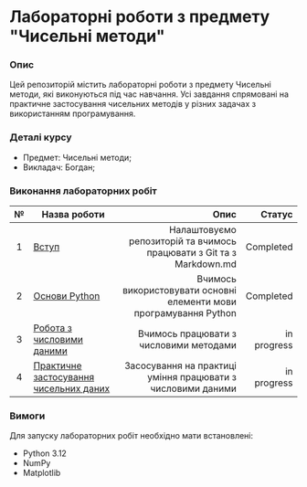 # Лабораторні роботи з предмету "Чисельні методи"

### Опис

Цей репозиторій містить лабораторні роботи з предмету Чисельні методи, які виконуються під час навчання. Усі завдання спрямовані на практичне застосування чисельних методів у різних задачах з використанням програмування.

### Деталі курсу
+ Предмет: Чисельні методи;
+ Викладач: Богдан;


### Виконання лабораторних робіт

| №  | Назва роботи | Опис | Статус |
|:---:|---|---:|---:|
| 1 | [Вступ](1_lab/README.md) | Налаштовуємо репозиторій та вчимось працювати з Git та з Markdown.md  | Completed |
| 2 | [Основи Python](2_lab/README.md) | Вчимось використовувати основні елементи мови програмування Python   | Completed |
| 3 | [Робота з числовими даними](3_lab/README.md) | Вчимось працювати з числовими методами | in progress |
| 4 | [Практичне застосування чисельних даних](4_lab/README.md) | Засосування на практиці уміння працювати з числовими даними | in progress |


### Вимоги
Для запуску лабораторних робіт необхідно мати встановлені:

+ Python 3.12
+ NumPy
+ Matplotlib